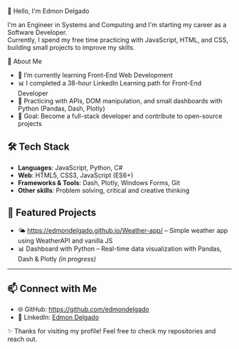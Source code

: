 👋 Hello, I'm Edmon Delgado  

I'm an Engineer in Systems and Computing and I'm starting my career as a Software Developer.  
Currently, I spend my free time practicing with JavaScript, HTML, and CSS, building small projects to improve my skills.  

🚀 About Me  
- 🌱 I’m currently learning Front-End Web Development
- 📊 I completed a 38-hour LinkedIn Learning path for Front-End Developer
- 🔧 Practicing with APIs, DOM manipulation, and small dashboards with Python (Pandas, Dash, Plotly)
- 🎯 Goal: Become a full-stack developer and contribute to open-source projects  

## 🛠️ Tech Stack  
- **Languages**: JavaScript, Python, C#
- **Web**: HTML5, CSS3, JavaScript (ES6+)  
- **Frameworks & Tools**: Dash, Plotly, Windows Forms, Git  
- **Other skills**: Problem solving, critical and creative thinking  

## 📂 Featured Projects  
- 🌤️ https://edmondelgado.github.io/Weather-app/ – Simple weather app using WeatherAPI and vanilla JS  
- 📊 Dashboard with Python – Real-time data visualization with Pandas, Dash & Plotly *(in progress)*

---

## 📫 Connect with Me  
- 🌐 GitHub: https://github.com/edmondelgado
- 💼 LinkedIn: [Edmon Delgado](https://www.linkedin.com/in/edmon-delgado/)

✨ Thanks for visiting my profile! Feel free to check my repositories and reach out.  
